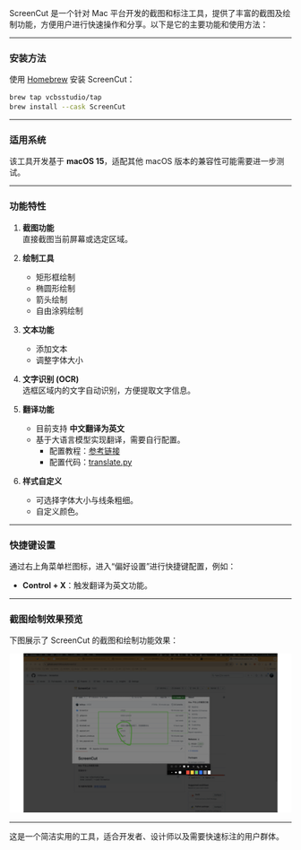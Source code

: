 ScreenCut 是一个针对 Mac 平台开发的截图和标注工具，提供了丰富的截图及绘制功能，方便用户进行快速操作和分享。以下是它的主要功能和使用方法：

---

### 安装方法
使用 [Homebrew](https://brew.sh/) 安装 ScreenCut：
```bash
brew tap vcbsstudio/tap 
brew install --cask ScreenCut
```

---

### 适用系统
该工具开发基于 **macOS 15**，适配其他 macOS 版本的兼容性可能需要进一步测试。

---

### 功能特性

1. **截图功能**  
   直接截图当前屏幕或选定区域。
   
2. **绘制工具**  
   - 矩形框绘制  
   - 椭圆形绘制  
   - 箭头绘制  
   - 自由涂鸦绘制  
   
3. **文本功能**  
   - 添加文本  
   - 调整字体大小  
   
4. **文字识别 (OCR)**  
   选框区域内的文字自动识别，方便提取文字信息。  

5. **翻译功能**  
   - 目前支持 **中文翻译为英文**  
   - 基于大语言模型实现翻译，需要自行配置。  
     - 配置教程：[参考链接](https://hly-tech.gitbook.io/front-end/front-end/apple/library/coreml/zhi-xing-python-jiao-ben-diao-yong-ai/shi-yong-rest-api)  
     - 配置代码：[translate.py](./backend/translate.py)  

6. **样式自定义**  
   - 可选择字体大小与线条粗细。  
   - 自定义颜色。  

---

### 快捷键设置
通过右上角菜单栏图标，进入“偏好设置”进行快捷键配置，例如：
- **Control + X**：触发翻译为英文功能。  

---

### 截图绘制效果预览
下图展示了 ScreenCut 的截图和绘制功能效果：

![截图绘制的效果](./readmeImgs/image.png)

---

这是一个简洁实用的工具，适合开发者、设计师以及需要快速标注的用户群体。
